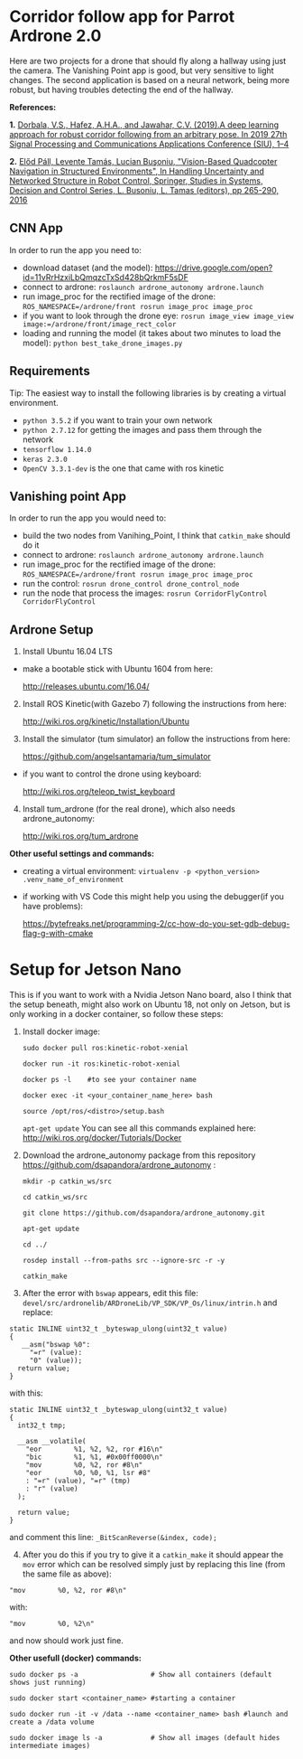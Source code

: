 # Corridor follow app for Parrot Ardrone 2.0

Here are two projects for a drone that should fly along a hallway using just the camera. The Vanishing Point app is good, but very sensitive to light changes. The second application is based on a neural network, being more robust, but having troubles detecting the end of the hallway. 

**References:**

**1.** [Dorbala,  V.S.,  Hafez,  A.H.A.,  and  Jawahar,  C.V.  (2019).A deep  learning  approach  for  robust  corridor  following  from an  arbitrary  pose. In 2019 27th Signal Processing and Communications Applications Conference (SIU), 1–4](https://ieeexplore.ieee.org/stamp/stamp.jsp?arnumber=8806271)

**2.** [Előd Páll, Levente Tamás, Lucian Buşoniu, "Vision-Based Quadcopter Navigation in Structured Environments", In Handling Uncertainty and Networked Structure in Robot Control, Springer, Studies in Systems, Decision and Control Series, L. Busoniu, L. Tamas (editors), pp 265-290, 2016](https://www.google.com/url?sa=t&rct=j&q=&esrc=s&source=web&cd=2&cad=rja&uact=8&ved=2ahUKEwjd1IDvw-flAhXIhqQKHal8CasQFjABegQIABAC&url=http%3A%2F%2Fbusoniu.net%2Ffiles%2Fpapers%2Fquadchapter.pdf&usg=AOvVaw2CdSTWLK6VZ0GeUsUwLhk6)

## CNN App

In order to run the app you need to:
- download dataset (and the model): https://drive.google.com/open?id=11vRrHzxiLbQmqzcTxSd428bQrkmF5sDF
- connect to ardrone:  `roslaunch ardrone_autonomy ardrone.launch`
- run image_proc for the rectified image of the drone: `ROS_NAMESPACE=/ardrone/front rosrun image_proc image_proc`
- if you want to look through the drone eye: `rosrun image_view image_view image:=/ardrone/front/image_rect_color`
- loading and running the model (it takes about two minutes to load the model): `python best_take_drone_images.py`

## Requirements
Tip: The easiest way to install the following libraries is by creating a virtual environment.

- `python 3.5.2` if you want to train your own network
- `python 2.7.12` for getting the images and pass them through the network
- `tensorflow 1.14.0`
- `keras 2.3.0`
- `OpenCV 3.3.1-dev` is the one that came with ros kinetic

## Vanishing point App

In order to run the app you would need to:
- build the two nodes from Vanihing_Point, I think that `catkin_make` should do it
- connect to ardrone: `roslaunch ardrone_autonomy ardrone.launch`
- run image_proc for the rectified image of the drone: `ROS_NAMESPACE=/ardrone/front rosrun image_proc image_proc`
- run the control: `rosrun drone_control drone_control_node`
- run the node that process the images:  `rosrun CorridorFlyControl CorridorFlyControl`

## Ardrone Setup

1. Install Ubuntu 16.04 LTS

- make a bootable stick with Ubuntu 1604 from here:

	http://releases.ubuntu.com/16.04/

2. Install ROS Kinetic(with Gazebo 7) following the instructions from here:

	http://wiki.ros.org/kinetic/Installation/Ubuntu

3. Install the simulator (tum simulator) an follow the instructions from here:

	https://github.com/angelsantamaria/tum_simulator

- if you want to control the drone using keyboard:

	http://wiki.ros.org/teleop_twist_keyboard
	
4. Install tum_ardrone (for the real drone), which also needs ardrone_autonomy:

	http://wiki.ros.org/tum_ardrone

**Other useful settings and commands:**
- creating a virtual environment: `virtualenv -p <python_version> .venv_name_of_environment`

- if working with VS Code this might help you using the debugger(if you have problems):
	
	https://bytefreaks.net/programming-2/cc-how-do-you-set-gdb-debug-flag-g-with-cmake

# Setup for Jetson Nano

This is if you want to work with a Nvidia Jetson Nano board, also I think that the setup beneath, might also work on Ubuntu 18, not only on Jetson, but is only working in a docker container, so follow these steps:

1. Install docker image: 

	`sudo docker pull ros:kinetic-robot-xenial` 
	
	`docker run -it ros:kinetic-robot-xenial`
	
	`docker ps -l    #to see your container name`
	
	`docker exec -it <your_container_name_here> bash`
	
	`source /opt/ros/<distro>/setup.bash`
	
	`apt-get update`
	You can see all this commands explained here: http://wiki.ros.org/docker/Tutorials/Docker

2. Download the ardrone_autonomy package from this repository https://github.com/dsapandora/ardrone_autonomy :

	`mkdir -p catkin_ws/src`
	
	`cd catkin_ws/src`
	
	`git clone https://github.com/dsapandora/ardrone_autonomy.git`
	
	`apt-get update`
	
	`cd ../`
	
	`rosdep install --from-paths src --ignore-src -r -y`
	
	`catkin_make`
	
3. After the error with `bswap` appears, edit this file: ` devel/src/ardronelib/ARDroneLib/VP_SDK/VP_Os/linux/intrin.h` and replace:
```
static INLINE uint32_t _byteswap_ulong(uint32_t value)
{
   __asm("bswap %0":
     "=r" (value):
     "0" (value));     
  return value;
}
```


with this:
```
static INLINE uint32_t _byteswap_ulong(uint32_t value)
{
  int32_t tmp;

  __asm __volatile(
    "eor        %1, %2, %2, ror #16\n"
    "bic        %1, %1, #0x00ff0000\n"
    "mov        %0, %2, ror #8\n"
    "eor        %0, %0, %1, lsr #8"
    : "=r" (value), "=r" (tmp)
    : "r" (value)
  );

  return value;
}
```
and comment this line: `_BitScanReverse(&index, code);`

 4. After you do this if you try to give it a `catkin_make` it should appear the `mov` error which can be resolved simply just by replacing this line (from the same file as above):

`"mov        %0, %2, ror #8\n"`

with:

`"mov        %0, %2\n"`

and now should work just fine. 

**Other usefull (docker) commands:**

`sudo docker ps -a  	            # Show all containers (default shows just running)`

`sudo docker start <container_name> #starting a container`
 
`sudo docker run -it -v /data --name <container_name> bash #launch and create a /data volume`
 
`sudo docker image ls -a            # Show all images (default hides intermediate images)`
